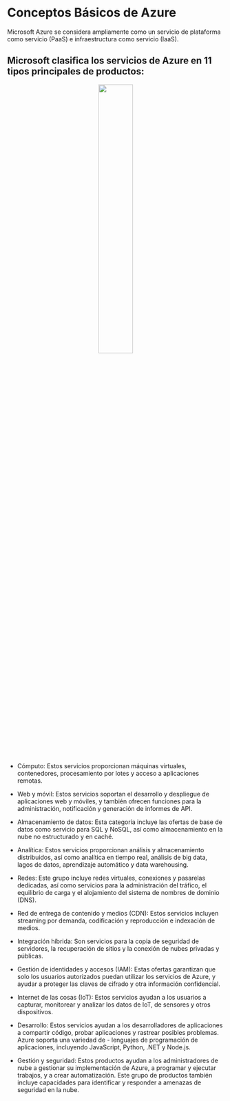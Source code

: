 # Conceptos Básicos de Azure

 Microsoft Azure se considera ampliamente como un servicio de plataforma como servicio (PaaS) e infraestructura como servicio (IaaS).

## Microsoft clasifica los servicios de Azure en 11 tipos principales de productos:

<div align="center"> <img src="https://www.online-tech-tips.com/wp-content/uploads/2012/05/cloud-storage.jpg.webp" height="40%" width="40%"> </div>

- Cómputo: Estos servicios proporcionan máquinas virtuales, contenedores, procesamiento por lotes y acceso a aplicaciones remotas.

- Web y móvil: Estos servicios soportan el desarrollo y despliegue de aplicaciones web y móviles, y también ofrecen funciones para la administración, notificación y generación de informes de API.

- Almacenamiento de datos: Esta categoría incluye las ofertas de base de datos como servicio para SQL y NoSQL, así como almacenamiento en la nube no estructurado y en caché.

- Analítica: Estos servicios proporcionan análisis y almacenamiento distribuidos, así como analítica en tiempo real, análisis de big data, lagos de datos, aprendizaje automático y data warehousing.

- Redes: Este grupo incluye redes virtuales, conexiones y pasarelas dedicadas, así como servicios para la administración del tráfico, el equilibrio de carga y el alojamiento del sistema de nombres de dominio (DNS).

- Red de entrega de contenido y medios (CDN): Estos servicios incluyen streaming por demanda, codificación y reproducción e indexación de medios.

- Integración híbrida: Son servicios para la copia de seguridad de servidores, la recuperación de sitios y la conexión de nubes privadas y públicas.

- Gestión de identidades y accesos (IAM): Estas ofertas garantizan que solo los usuarios autorizados puedan utilizar los servicios de Azure, y ayudar a proteger las claves de cifrado y otra información confidencial.

- Internet de las cosas (IoT): Estos servicios ayudan a los usuarios a capturar, monitorear y analizar los datos de IoT, de sensores y otros dispositivos.

- Desarrollo: Estos servicios ayudan a los desarrolladores de aplicaciones a compartir código, probar aplicaciones y rastrear posibles problemas. Azure soporta una variedad de    - lenguajes de programación de aplicaciones, incluyendo JavaScript, Python, .NET y Node.js.

- Gestión y seguridad: Estos productos ayudan a los administradores de nube a gestionar su implementación de Azure, a programar y ejecutar trabajos, y a crear automatización. Este grupo de productos también incluye capacidades para identificar y responder a amenazas de seguridad en la nube.
